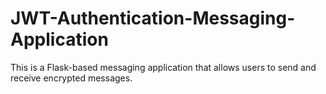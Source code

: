 # JWT-Authentication-Messaging-Application
This is a Flask-based messaging application that allows users to send and receive encrypted messages.

